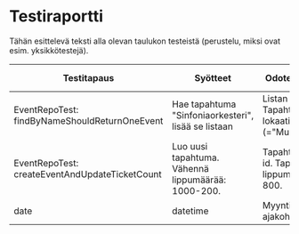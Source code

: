 # Testiraportti

Tähän esittelevä teksti alla olevan taulukon testeistä (perustelu, miksi ovat esim. yksikkötestejä).

Testitapaus | Syötteet | Odotetu tulokset | Saadut tulokset
------ | ------ | ------ | ------
EventRepoTest: findByNameShouldReturnOneEvent | Hae tapahtuma "Sinfoniaorkesteri", lisää se listaan | Listan koko on  1. Tapahtuman lokaatio on oikein (="Musiikkitalo") | ok
EventRepoTest: createEventAndUpdateTicketCount | Luo uusi tapahtuma. Vähennä lippumäärää: 1000-200. | Tapahtumalla on id. Tapahtuman lippumäärä on 800. | ok
date | datetime | Myyntitapahtuman ajakohta